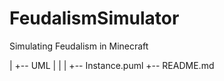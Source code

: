 # FeudalismSimulator
Simulating Feudalism in Minecraft

|
 +-- UML
 |    |
 |    +-- Instance.puml
 +-- README.md
